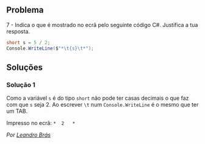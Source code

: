 ## Problema

7 - Indica o que é mostrado no ecrã pelo seguinte código C#. Justifica a tua
resposta.

```cs
short s = 5 / 2;
Console.WriteLine($"*\t{s}\t*");
```

## Soluções

### Solução 1

Como a variável `s` é do tipo `short` não pode ter casas decimais o que faz
com que `s` seja 2. Ao escrever `\t` num `Console.WriteLine` é o mesmo que 
ter um TAB.

Impresso no ecrã:
`*	2	*`

	
*Por [Leandro Brás](https://github.com/xShadoWalkeR)*
